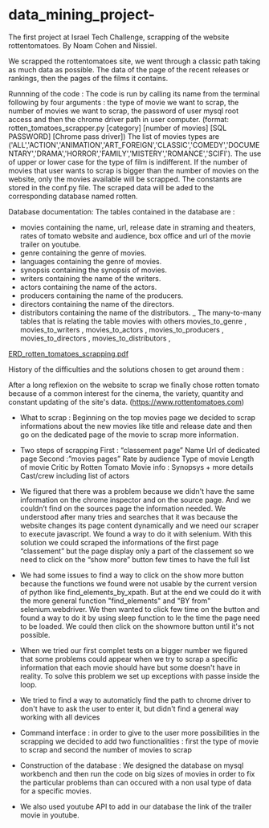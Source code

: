# data_mining_project-
The first project at Israel Tech Challenge, scrapping of the website rottentomatoes. By Noam Cohen and Nissiel.

We scrapped the rottentomatoes site, we went through a classic path taking as much data as possible. The data of the page of the recent releases or rankings, then the pages of the films it contains. 


Runnning of the code :
The code is run by calling its name from the terminal following by four arguments : the type of movie we want to scrap, the number of movies we want to scrap, the password of user mysql root access and then the chrome driver path in user computer. (format: rotten_tomatoes_scrapper.py [category] [number of movies] [SQL PASSWORD] [Chrome pass driver])
The list of movies types are ('ALL','ACTION','ANIMATION','ART_FOREIGN','CLASSIC','COMEDY','DOCUMENTARY','DRAMA','HORROR','FAMILY','MISTERY','ROMANCE','SCIFI'). The use of upper or lower case for the type of film is indifferent.
If the number of movies that user wants to scrap is bigger than the number of movies on the website, only the movies available will be scrapped.
The constants are stored in the conf.py file. 
The scraped data will be aded to the corresponding database named rotten. 


Database documentation: 
The tables contained in the database are :
- movies containing the name, url, release date in straming and theaters, rates of tomato website and audience, box office and url of the movie trailer on youtube.
- genre containing the genre of movies.
- languages containing the genre of movies.
- synopsis containing the synopsis of movies.
- writers containing the name of the writers.
- actors containing the name of the actors.
- producers containing the name of the producers.
- directors containing the name of the directors.
- distributors containing the name of the distributors.
_ The many-to-many tables that is relating the table movies with others movies_to_genre , movies_to_writers , movies_to_actors , movies_to_producers , movies_to_directors , movies_to_distributors ,

[ERD_rotten_tomatoes_scrapping.pdf](https://github.com/noampicohen/data_mining_project/files/7711735/ERD_rotten_tomatoes_scrapping.pdf)

History of the difficulties and the solutions chosen to get around them :

After a long reflexion on the website to scrap we finally chose rotten tomato because of a common interest for the cinema, the variety, quantity and constant updating of the site's data. (https://www.rottentomatoes.com)

- What to scrap :
  Beginning on the top movies page we decided to scrap informations about the new movies like title and release date and then go on the dedicated page of the movie   to scrap more information.

- Two steps of scrapping
  First : “classement page”
  Name
  Url of dedicated page
  Second :”movies pages”
  Rate by audience
  Type of movie
  Length of movie
  Critic by Rotten Tomato 
  Movie info : Synopsys + more details 
  Cast/crew including list of actors

- We figured that there was a problem because we didn't have the same information on the chrome inspector and on the source page. And we couldn’t find on the          sources page the information needed. We understood after many tries and searches that it was because the website changes its page content dynamically and we need   our scraper to execute javascript. We found a way to do it with selenium.
  With this solution we could scraped the informations of the first page “classement” but the page display only a part of the classement so we need to click on the   “show more” button few times to have the full list
  
 - We had some issues to find a way to click on the show more button because the functions we found were not usable by the current version of python like               find_elements_by_xpath. But at the end we could do it with the more general function "find_elements" and "BY from" selenium.webdriver.
  We then wanted to click few time on the button and found a way to do it by using sleep function to le the time the page need to be loaded.
  We could then click on the showmore button until it's not possible.
  
 - When we tried our first complet tests on a bigger number we figured that some problems could appear when we try to scrap a specific information that each movie   should have but some doesn't have in reality. To solve this problem we set up exceptions with passe inside the loop.
  
 - We tried to find a way to automaticly find the path to chrome driver to don't have to ask the user to enter it, but didn't find a general way working with all     devices
 
 - Command interface : in order to give to the user more possibilities in the scrapping we decided to add two functionalities : first the type of movie to scrap and second the number of movies to scrap 
 
 - Construction of the database : We designed the database on mysql workbench and then run the code on big sizes of movies in order to fix the particular problems than can occured with a non usal type of data for a specific movies. 
 
 - We also used youtube API to add in our database the link of the trailer movie in youtube. 

